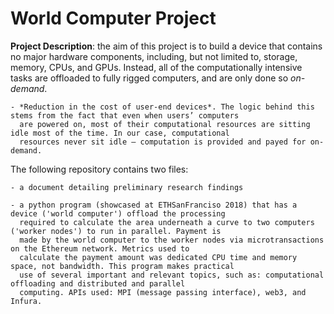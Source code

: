 # World Computer Project

**Project Description**: the aim of this project is to build a device that contains no major hardware components, including, but not limited to, storage, memory, CPUs, and GPUs. Instead, all of the computationally intensive tasks are offloaded to fully rigged computers, and are only done so *on-demand*. 

    - *Reduction in the cost of user-end devices*. The logic behind this stems from the fact that even when users’ computers 
      are powered on, most of their computational resources are sitting idle most of the time. In our case, computational 
      resources never sit idle – computation is provided and payed for on-demand.

The following repository contains two files:
    
    - a document detailing preliminary research findings
    
    - a python program (showcased at ETHSanFranciso 2018) that has a device ('world computer') offload the processing 
      required to calculate the area underneath a curve to two computers ('worker nodes') to run in parallel. Payment is
      made by the world computer to the worker nodes via microtransactions on the Ethereum network. Metrics used to 
      calculate the payment amount was dedicated CPU time and memory space, not bandwidth. This program makes practical 
      use of several important and relevant topics, such as: computational offloading and distributed and parallel 
      computing. APIs used: MPI (message passing interface), web3, and Infura.
